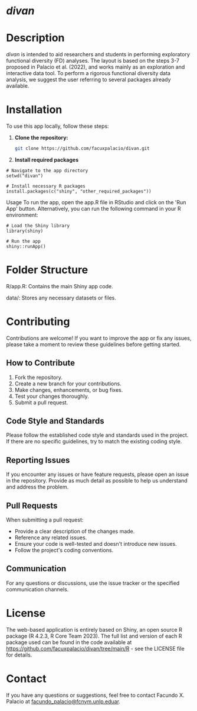 # ***divan*** 

# Description
*divan* is intended to aid researchers and students in performing exploratory functional diversity (FD) analyses. The layout is based on the steps 3-7 proposed in Palacio et al. (2022), and works mainly as an exploration and interactive data tool. To perform a rigorous functional diversity data analysis, we suggest the user referring to several packages already available.

# Installation
To use this app locally, follow these steps:

1. **Clone the repository:**
   ```bash
   git clone https://github.com/facuxpalacio/divan.git


2. **Install required packages**
```
# Navigate to the app directory
setwd("divan")

# Install necessary R packages
install.packages(c("shiny", "other_required_packages"))
```

Usage
To run the app, open the app.R file in RStudio and click on the 'Run App' button. Alternatively, you can run the following command in your R environment:

```
# Load the Shiny library
library(shiny)

# Run the app
shiny::runApp()
```

# Folder Structure
R/app.R: Contains the main Shiny app code.

data/: Stores any necessary datasets or files.

# Contributing
Contributions are welcome! If you want to improve the app or fix any issues, please take a moment to review these guidelines before getting started.

## How to Contribute

1. Fork the repository.
2. Create a new branch for your contributions.
3. Make changes, enhancements, or bug fixes.
4. Test your changes thoroughly.
5. Submit a pull request.

## Code Style and Standards

Please follow the established code style and standards used in the project. If there are no specific guidelines, try to match the existing coding style.

## Reporting Issues

If you encounter any issues or have feature requests, please open an issue in the repository. Provide as much detail as possible to help us understand and address the problem.

## Pull Requests

When submitting a pull request:

- Provide a clear description of the changes made.
- Reference any related issues.
- Ensure your code is well-tested and doesn't introduce new issues.
- Follow the project's coding conventions.

## Communication

For any questions or discussions, use the issue tracker or the specified communication channels.


# License
The web-based application is entirely based on Shiny, an open source R package (R 4.2.3, R Core Team 2023). The full list and version of each R package used can be found in the code available at https://github.com/facuxpalacio/divan/tree/main/R - see the LICENSE file for details.

# Contact
If you have any questions or suggestions, feel free to contact Facundo X. Palacio at facundo_palacio@fcnym.unlp.eduar.


